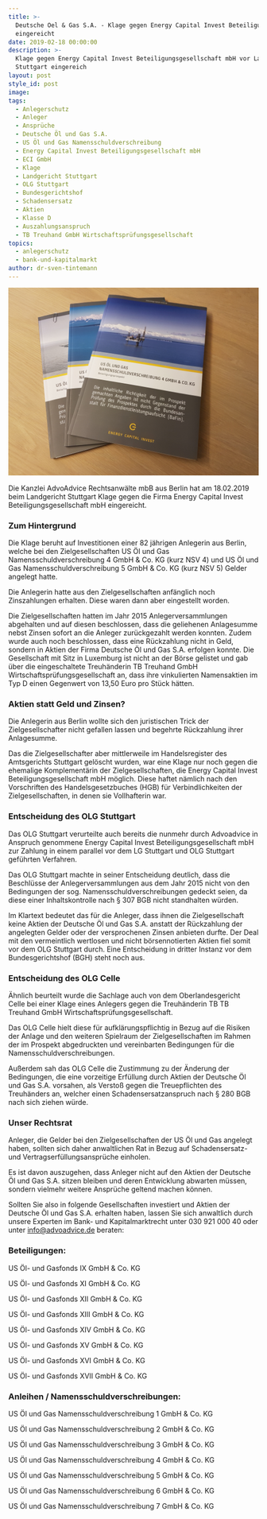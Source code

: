 ```yaml
---
title: >-
  Deutsche Oel & Gas S.A. - Klage gegen Energy Capital Invest Beteiligungs GmbH
  eingereicht
date: 2019-02-18 00:00:00
description: >-
  Klage gegen Energy Capital Invest Beteiligungsgesellschaft mbH vor Landgericht
  Stuttgart eingereich
layout: post
style_id: post
image:
tags:
  - Anlegerschutz
  - Anleger
  - Ansprüche
  - Deutsche Öl und Gas S.A.
  - US Öl und Gas Namensschuldverschreibung
  - Energy Capital Invest Beteiligungsgesellschaft mbH
  - ECI GmbH
  - Klage
  - Landgericht Stuttgart
  - OLG Stuttgart
  - Bundesgerichtshof
  - Schadensersatz
  - Aktien
  - Klasse D
  - Auszahlungsanspruch
  - TB Treuhand GmbH Wirtschaftsprüfungsgesellschaft
topics:
  - anlegerschutz
  - bank-und-kapitalmarkt
author: dr-sven-tintemann
---
```


![](/uploads/dogsa-prospekt-nsv-4.jpg)

Die Kanzlei AdvoAdvice Rechtsanwälte mbB aus Berlin hat am 18.02.2019 beim Landgericht Stuttgart Klage gegen die Firma Energy Capital Invest Beteiligungsgesellschaft mbH eingereicht.

### Zum Hintergrund

Die Klage beruht auf Investitionen einer 82 jährigen Anlegerin aus Berlin, welche bei den Zielgesellschaften US Öl und Gas Namensschuldverschreibung 4 GmbH & Co. KG (kurz NSV 4) und US Öl und Gas Namensschuldverschreibung 5 GmbH & Co. KG (kurz NSV 5) Gelder angelegt hatte.

Die Anlegerin hatte aus den Zielgesellschaften anfänglich noch Zinszahlungen erhalten. Diese waren dann aber eingestellt worden.

Die Zielgesellschaften hatten im Jahr 2015 Anlegerversammlungen abgehalten und auf diesen beschlossen, dass die geliehenen Anlagesumme nebst Zinsen sofort an die Anleger zurückgezahlt werden konnten. Zudem wurde auch noch beschlossen, dass eine Rückzahlung nicht in Geld, sondern in Aktien der Firma Deutsche Öl und Gas S.A. erfolgen konnte. Die Gesellschaft mit Sitz in Luxemburg ist nicht an der Börse gelistet und gab über die eingeschaltete Treuhänderin TB Treuhand GmbH Wirtschaftsprüfungsgesellschaft an, dass ihre vinkulierten Namensaktien im Typ D einen Gegenwert von 13,50 Euro pro Stück hätten.

### Aktien statt Geld und Zinsen?

Die Anlegerin aus Berlin wollte sich den juristischen Trick der Zielgesellschafter nicht gefallen lassen und begehrte Rückzahlung ihrer Anlagesumme.

Das die Zielgesellschafter aber mittlerweile im Handelsregister des Amtsgerichts Stuttgart gelöscht wurden, war eine Klage nur noch gegen die ehemalige Komplementärin der Zielgesellschaften, die Energy Capital Invest Beteiligungsgesellschaft mbH möglich. Diese haftet nämlich nach den Vorschriften des Handelsgesetzbuches (HGB) für Verbindlichkeiten der Zielgesellschaften, in denen sie Vollhafterin war.

### Entscheidung des OLG Stuttgart

Das OLG Stuttgart verurteilte auch bereits die nunmehr durch Advoadvice in Anspruch genommene Energy Capital Invest Beteiligungsgesellschaft mbH zur Zahlung in einem parallel vor dem LG Stuttgart und OLG Stuttgart geführten Verfahren.

Das OLG Stuttgart machte in seiner Entscheidung deutlich, dass die Beschlüsse der Anlegerversammlungen aus dem Jahr 2015 nicht von den Bedingungen der sog. Namensschuldverschreibungen gedeckt seien, da diese einer Inhaltskontrolle nach § 307 BGB nicht standhalten würden.

Im Klartext bedeutet das für die Anleger, dass ihnen die Zielgesellschaft keine Aktien der Deutsche Öl und Gas S.A. anstatt der Rückzahlung der angelegten Gelder oder der versprochenen Zinsen anbieten durfte. Der Deal mit den vermeintlich wertlosen und nicht börsennotierten Aktien fiel somit vor dem OLG Stuttgart durch. Eine Entscheidung in dritter Instanz vor dem Bundesgerichtshof (BGH) steht noch aus.

### Entscheidung des OLG Celle

Ähnlich beurteilt wurde die Sachlage auch von dem Oberlandesgericht Celle bei einer Klage eines Anlegers gegen die Treuhänderin TB TB Treuhand GmbH Wirtschaftsprüfungsgesellschaft.

Das OLG Celle hielt diese für aufklärungspflichtig in Bezug auf die Risiken der Anlage und den weiteren Spielraum der Zielgesellschaften im Rahmen der im Prospekt abgedruckten und vereinbarten Bedingungen für die Namensschuldverschreibungen.

Außerdem sah das OLG Celle die Zustimmung zu der Änderung der Bedingungen, die eine vorzeitige Erfüllung durch Aktien der Deutsche Öl und Gas S.A. vorsahen, als Verstoß gegen die Treuepflichten des Treuhänders an, welcher einen Schadensersatzanspruch nach § 280 BGB nach sich ziehen würde.

### Unser Rechtsrat

Anleger, die Gelder bei den Zielgesellschaften der US Öl und Gas angelegt haben, sollten sich daher anwaltlichen Rat in Bezug auf Schadensersatz- und Vertragserfüllungsansprüche einholen.

Es ist davon auszugehen, dass Anleger nicht auf den Aktien der Deutsche Öl und Gas S.A. sitzen bleiben und deren Entwicklung abwarten müssen, sondern vielmehr weitere Ansprüche geltend machen können.

Sollten Sie also in folgende Gesellschaften investiert und Aktien der Deutsche Öl und Gas S.A. erhalten haben, lassen Sie sich anwaltlich durch unsere Experten im Bank- und Kapitalmarktrecht unter 030 921 000 40 oder unter info@advoadvice.de beraten:

### Beteiligungen:

US Öl- und Gasfonds IX GmbH & Co. KG

US Öl- und Gasfonds XI GmbH & Co. KG

US Öl- und Gasfonds XII GmbH & Co. KG

US Öl- und Gasfonds XIII GmbH & Co. KG

US Öl- und Gasfonds XIV GmbH & Co. KG

US Öl- und Gasfonds XV GmbH & Co. KG

US Öl- und Gasfonds XVI GmbH & Co. KG

US Öl- und Gasfonds XVII GmbH & Co. KG

### Anleihen / Namensschuldverschreibungen:

US Öl und Gas Namensschuldverschreibung 1 GmbH & Co. KG

US Öl und Gas Namensschuldverschreibung 2 GmbH & Co. KG

US Öl und Gas Namensschuldverschreibung 3 GmbH & Co. KG

US Öl und Gas Namensschuldverschreibung 4 GmbH & Co. KG

US Öl und Gas Namensschuldverschreibung 5 GmbH & Co. KG

US Öl und Gas Namensschuldverschreibung 6 GmbH & Co. KG

US Öl und Gas Namensschuldverschreibung 7 GmbH & Co. KG
